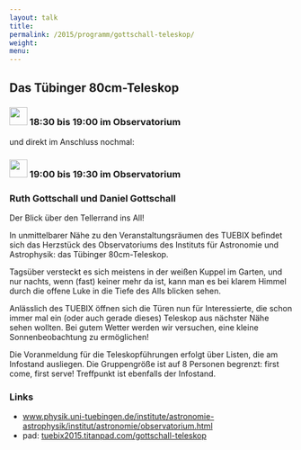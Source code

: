 ```yaml
---
layout: talk
title:
permalink: /2015/programm/gottschall-teleskop/
weight: 
menu:
---
```

## Das&nbsp;Tübinger&nbsp;80cm-Teleskop

### <img height = "32" src="../../images/talk.svg"> 18:30 bis 19:00 im Observatorium

und direkt im Anschluss nochmal:

### <img height = "32" src="../../images/talk.svg"> 19:00 bis 19:30 im Observatorium

### Ruth&nbsp;Gottschall&nbsp;und&nbsp;Daniel&nbsp;Gottschall

Der Blick über den Tellerrand ins All!

In unmittelbarer Nähe zu den Veranstaltungsräumen des TUEBIX befindet sich das Herzstück des Observatoriums des Instituts für Astronomie und Astrophysik:
das Tübinger 80cm-Teleskop.

Tagsüber versteckt es sich meistens in der weißen Kuppel im Garten, und nur nachts, wenn (fast) keiner mehr da ist, kann man es bei klarem Himmel durch die offene Luke in die Tiefe des Alls blicken sehen.

Anlässlich des TUEBIX öffnen sich die Türen nun für Interessierte, die schon immer mal ein (oder auch gerade dieses) Teleskop aus nächster Nähe sehen wollten.
Bei gutem Wetter werden wir versuchen, eine kleine Sonnenbeobachtung zu ermöglichen!

Die Voranmeldung für die Teleskopführungen erfolgt über Listen, die am Infostand ausliegen.
Die Gruppengröße ist auf 8 Personen begrenzt: first come, first serve!
Treffpunkt ist ebenfalls der Infostand.

### Links

- <a href="http://www.physik.uni-tuebingen.de/institute/astronomie-astrophysik/institut/astronomie/observatorium.html" target="_blank">www.physik.uni-tuebingen.de/institute/astronomie-astrophysik/institut/astronomie/observatorium.html</a>
- pad: <a href="https://tuebix2015.titanpad.com/gottschall-teleskop" target="_blank">tuebix2015.titanpad.com/gottschall-teleskop</a>
